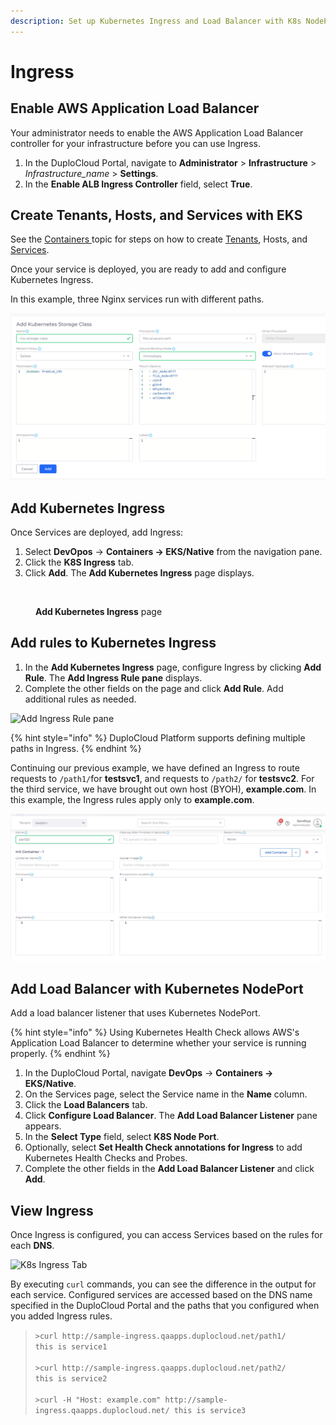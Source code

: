 ```yaml
---
description: Set up Kubernetes Ingress and Load Balancer with K8s NodePort
---
```


# Ingress

## Enable AWS Application Load Balancer&#x20;

Your administrator needs to enable the AWS Application Load Balancer controller for your infrastructure before you can use Ingress.

1. In the DuploCloud Portal, navigate to **Administrator** > **Infrastructure** > _Infrastructure\_name_ > **Settings**.
2. In the **Enable ALB Ingress Controller** field, select **True**.

## Create Tenants, Hosts, and Services with EKS

See the [Containers ](containers.md)topic for steps on how to create [Tenants](../../getting-started/application-focussed-interface/tenant.md), Hosts, and [Services](../../getting-started/application-focussed-interface/app-service-and-cloud-service.md).

Once your service is deployed, you are ready to add and configure Kubernetes Ingress.

In this example, three Nginx services run with different paths.

![The Services page](<../../.gitbook/assets/image (16).png>)

## Add Kubernetes Ingress

Once Services are deployed, add Ingress:

1. Select **DevOpos** -> **Containers -> EKS/Native** from the navigation pane.
2. Click the **K8S Ingress** tab.&#x20;
3. Click **Add**. The **Add Kubernetes Ingress** page displays.

<figure><img src="../../.gitbook/assets/AWS_Ingress (2).png" alt=""><figcaption><p><strong>Add Kubernetes Ingress</strong> page</p></figcaption></figure>

## Add rules to Kubernetes Ingress

1. In the **Add Kubernetes Ingress** page, configure Ingress by clicking **Add Rule**. The **Add Ingress Rule pane** displays.&#x20;
2. Complete the other fields on the page and click **Add Rule**. Add additional rules as needed.

![Add Ingress Rule pane](<../../.gitbook/assets/image (57) (2).png>)

{% hint style="info" %}
DuploCloud Platform supports defining multiple paths in Ingress.
{% endhint %}

Continuing our previous example, we have defined an Ingress to route requests to `/path1/`for **testsvc1**, and requests to `/path2/` for **testsvc2**. For the third service, we have brought out own host (BYOH), **example.com**. In this example, the Ingress rules apply only to **example.com**.

![Kubernetes Ingress rules](<../../.gitbook/assets/image (13).png>)

## Add Load Balancer with Kubernetes NodePort

Add a load balancer listener that uses Kubernetes NodePort.

{% hint style="info" %}
Using Kubernetes Health Check allows AWS's Application Load Balancer to determine whether your service is running properly.&#x20;
{% endhint %}

1. In the DuploCloud Portal, navigate **DevOps** -> **Containers -> EKS/Native**.
2. On the Services page, select the Service name in the **Name** column.
3. Click the **Load Balancers** tab.
4. Click **Configure Load Balancer**. The **Add Load Balancer Listener** pane appears.
5. In the **Select Type** field, select **K8S Node Port**.&#x20;
6. Optionally, select **Set Health Check annotations for Ingress** to add Kubernetes Health Checks and Probes.&#x20;
7. Complete the other fields in the **Add Load Balancer Listener** and click **Add**.

## View Ingress

Once Ingress is configured, you can access Services based on the rules for each **DNS**.

![K8s Ingress Tab](<../../.gitbook/assets/image (18) (5).png>)

By executing `curl` commands, you can see the difference in the output for each service. Configured services are accessed based on the DNS name specified in the DuploCloud Portal and the paths that you configured when you added Ingress rules.

> `>curl http://sample-ingress.qaapps.duplocloud.net/path1/` \
> `this is service1`\
> \
> `>curl http://sample-ingress.qaapps.duplocloud.net/path2/` \
> `this is service2`\
> \
> `>curl -H "Host: example.com" http://sample-ingress.qaapps.duplocloud.net/ this is service3`

